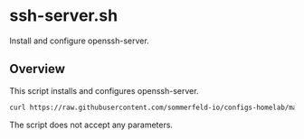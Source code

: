 # ssh-server.sh

Install and configure openssh-server.

## Overview

This script installs and configures openssh-server.

```bash
curl https://raw.githubusercontent.com/sommerfeld-io/configs-homelab/main/components/bootstrap/ssh-server.sh | bash -
```

The script does not accept any parameters.


